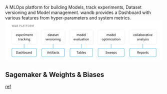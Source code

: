 A MLOps platform for building Models, track experiments, Dataset versioning and Model management. 
wandb provides a Dashboard with various features from hyper-parameters and system  metrics.
![](../figures/Weights%20&%20Biases.png)
## Sagemaker & Weights & Biases
[ref](https://wandb.ai/wandb/sm-pytorch-mnist-new/reports/Using-AWS-Sagemaker-and-Weights-Biases-Together-on-Digit-Recognition-with-MNIST---Vmlldzo4MTk3Nzg)
